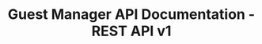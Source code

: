 ---
title: Guest Manager API Documentation - REST API v1

language_tabs:
  - shell: JSON

toc_footers:
  - <a href="https://guestmanager.com">Guest Manager</a>

includes:
  - v1/introduction
  - v1/authentication
  - v1/topics
  - v1/events
  - v1/ticket_tiers
  - v1/event_series
  - v1/event_categories
  - v1/venues
  - v1/orders
  - v1/checkout
  - v1/form_responses

search: true
---